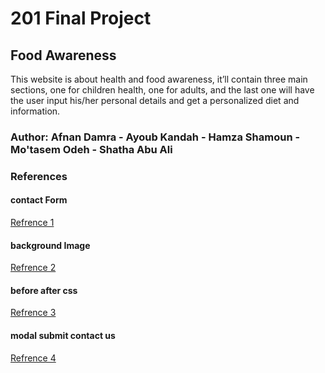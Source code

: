 # 201 Final Project

## Food Awareness

This website is about health and food awareness, it’ll contain three main sections, one for children health, one for adults, and the last one will have the user input his/her personal details and get a personalized diet and information.

### Author: Afnan Damra - Ayoub Kandah - Hamza Shamoun - Mo'tasem Odeh - Shatha Abu Ali

<!-- ### Links and Resources
* [submission PR](http://xyz.com)
* Any Links you used as reference -->

<!-- ### Reflections and Comments -->


### References

#### contact Form
[Refrence 1](https://www.w3schools.com/howto/howto_css_contact_form.asp)


#### background Image
[Refrence 2](https://www.pexels.com/photo/man-running-on-dirt-road-1465892/)

#### before after css
[Refrence 3](https://stackoverflow.com/questions/28434521/use-before-after-pseudo-element-to-make-a-line/28434792)


#### modal submit contact us
[Refrence 4](https://www.w3schools.com/howto/tryit.asp?filename=tryhow_css_modal)